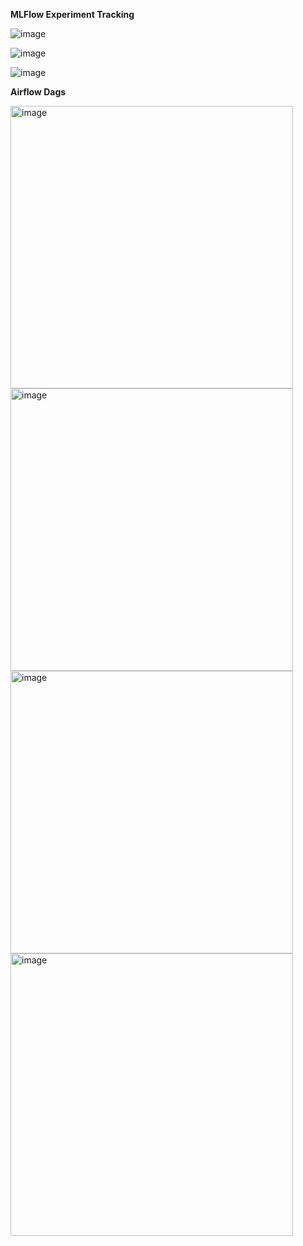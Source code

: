 **MLFlow Experiment Tracking** 

![image](https://github.com/user-attachments/assets/8bef0209-7cda-4e4e-a90d-846e1056b591)

![image](https://github.com/user-attachments/assets/3b0f5643-9357-4907-b49d-5c5f1175813d)

![image](https://github.com/user-attachments/assets/d1c1f9ce-9078-4af4-a7e4-77fb80956422)

**Airflow Dags**

<img width="452" alt="image" src="https://github.com/user-attachments/assets/5268f756-1879-4d17-8649-425d35823e37" />



<img width="452" alt="image" src="https://github.com/user-attachments/assets/6518a736-d55d-4023-a006-879f9b525652" />



<img width="452" alt="image" src="https://github.com/user-attachments/assets/1b2a235f-1623-4dd1-a5d8-99307f098025" />



<img width="452" alt="image" src="https://github.com/user-attachments/assets/347299a7-7a9e-46be-a009-3bce32a70043" />


















